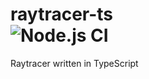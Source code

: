# raytracer-ts<br/> ![Node.js CI](https://github.com/alessandrocuzzocrea/raytracer-ts/workflows/Node.js%20CI/badge.svg)
Raytracer written in TypeScript
